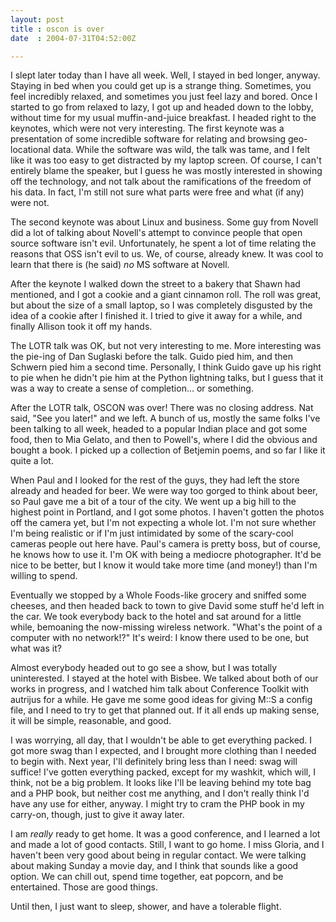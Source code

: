 ```yaml
---
layout: post
title : oscon is over
date  : 2004-07-31T04:52:00Z

---
```

I slept later today than I have all week.  Well, I stayed in bed longer, anyway.  Staying in bed when you could get up is a strange thing.  Sometimes, you feel incredibly relaxed, and sometimes you just feel lazy and bored.  Once I started to go from relaxed to lazy, I got up and headed down to the lobby, without time for my usual muffin-and-juice breakfast.  I headed right to the keynotes, which were not very interesting.  The first keynote was a presentation of some incredible software for relating and browsing geo-locational data.  While the software was wild, the talk was tame, and I felt like it was too easy to get distracted by my laptop screen.  Of course, I can't entirely blame the speaker, but I guess he was mostly interested in showing off the technology, and not talk about the ramifications of the freedom of his data.  In fact, I'm still not sure what parts were free and what (if any) were not.

The second keynote was about Linux and business.  Some guy from Novell did a lot of talking about Novell's attempt to convince people that open source software isn't evil.  Unfortunately, he spent a lot of time relating the reasons that OSS isn't evil to us.  We, of course, already knew.  It was cool to learn that there is (he said) <em>no</em> MS software at Novell.

After the keynote I walked down the street to a bakery that Shawn had mentioned, and I got a cookie and a giant cinnamon roll.  The roll was great, but about the size of a small laptop, so I was completely disgusted by the idea of a cookie after I finished it.  I tried to give it away for a while, and finally Allison took it off my hands.

The LOTR talk was OK, but not very interesting to me.  More interesting was the pie-ing of Dan Suglaski before the talk.  Guido pied him, and then Schwern pied him a second time.  Personally, I think Guido gave up his right to pie when he didn't pie him at the Python lightning talks, but I guess that it was a way to create a sense of completion... or something.

After the LOTR talk, OSCON was over!  There was no closing address.  Nat said, "See you later!" and we left.  A bunch of us, mostly the same folks I've been talking to all week, headed to a popular Indian place and got some food, then to Mia Gelato, and then to Powell's, where I did the obvious and bought a book. I picked up a collection of Betjemin poems, and so far I like it quite a lot.

When Paul and I looked for the rest of the guys, they had left the store already and headed for beer.  We were way too gorged to think about beer, so Paul gave me a bit of a tour of the city.  We went up a big hill to the highest point in Portland, and I got some photos.  I haven't gotten the photos off the camera yet, but I'm not expecting a whole lot.  I'm not sure whether I'm being realistic or if I'm just intimidated by some of the scary-cool cameras people out here have.  Paul's camera is pretty boss, but of course, he knows how to use it.  I'm OK with being a mediocre photographer.  It'd be nice to be better, but I know it would take more time (and money!) than I'm willing to spend.  

Eventually we stopped by a Whole Foods-like grocery and sniffed some cheeses, and then headed back to town to give David some stuff he'd left in the car.  We took everybody back to the hotel and sat around for a little while, bemoaning the now-missing wireless network.  "What's the point of a computer with no network!?"  It's weird:  I know there used to be one, but what was it?

Almost everybody headed out to go see a show, but I was totally uninterested. I stayed at the hotel with Bisbee.  We talked about both of our works in progress, and I watched him talk about Conference Toolkit with autrijus for a while.  He gave me some good ideas for giving M::S a config file, and I need to try to get that planned out.  If it all ends up making sense, it will be simple, reasonable, and good.

I was worrying, all day, that I wouldn't be able to get everything packed.  I got more swag than I expected, and I brought more clothing than I needed to begin with.  Next year, I'll definitely bring less than I need: swag will suffice!  I've gotten everything packed, except for my washkit, which will, I think, not be a big problem.  It looks like I'll be leaving behind my tote bag and a PHP book, but neither cost me anything, and I don't really think I'd have any use for either, anyway.  I might try to cram the PHP book in my carry-on, though, just to give it away later.

I am <em>really</em> ready to get home.  It was a good conference, and I learned a lot and made a lot of good contacts.  Still, I want to go home.  I miss Gloria, and I haven't been very good about being in regular contact.  We were talking about making Sunday a movie day, and I think that sounds like a good option. We can chill out, spend time together, eat popcorn, and be entertained.  Those are good things.

Until then, I just want to sleep, shower, and have a tolerable flight.

